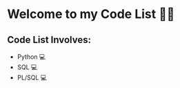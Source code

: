 # Welcome to my Code List :man_technologist:

## Code List Involves:

- Python :computer:
- SQL :computer:
- PL/SQL :computer: